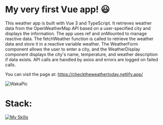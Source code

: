 # My very first Vue app! 😃

This weather app is built with Vue 3 and TypeScript. It retrieves weather data from the OpenWeatherMap API based on a user-specified city and displays the information. The app uses ref and onMounted to manage reactive data. The fetchWeather function is called to retrieve the weather data and store it in a reactive variable weather. The WeatherForm component allows the user to enter a city, and the WeatherDisplay component displays the city's name, temperature, and weather description if data exists. API calls are handled by axios and errors are logged on failed calls.

You can visit the page at: https://checktheweathertoday.netlify.app/

![WakaPic](https://github.com/Owale128/WeatherApp-Vue3/assets/110387474/e7a22afe-bcc9-44e8-af61-a21a7ffc6f2f)

# Stack:
[![My Skills](https://skillicons.dev/icons?i=vite,vue,scss,netlify)](https://skillicons.dev)
